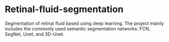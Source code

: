 # Retinal-fluid-segmentation
Segmentation of retinal fluid based using deep learning. The project mainly includes the commonly used semantic segmentation networks: FCN, SegNet, Unet, and 3D-Unet.
